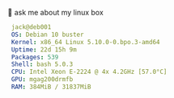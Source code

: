 🤔 ask me about my linux box

```yaml
 jack@deb001
 OS: Debian 10 buster
 Kernel: x86_64 Linux 5.10.0-0.bpo.3-amd64
 Uptime: 22d 15h 9m
 Packages: 539
 Shell: bash 5.0.3
 CPU: Intel Xeon E-2224 @ 4x 4.2GHz [57.0°C]
 GPU: mgag200drmfb
 RAM: 384MiB / 31837MiB
```
